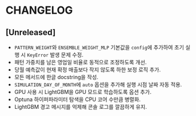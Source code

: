 # CHANGELOG

## [Unreleased]
- `PATTERN_WEIGHT`와 `ENSEMBLE_WEIGHT_MLP` 기본값을 `config`에 추가하여 초기 실행 시 `KeyError` 발생 문제 수정.
- 패턴 가중치를 남은 영업일 비율로 동적으로 조정하도록 개선.
- 당월 예측값이 현재 확정 매출보다 작지 않도록 하한 보정 로직 추가.
- 모든 메서드에 한글 docstring을 작성.
- `SIMULATION_DAY_OF_MONTH`에 `auto` 옵션을 추가해 실행 시점 날짜 자동 적용.
- GPU 사용 시 LightGBM을 GPU 모드로 학습하도록 옵션 추가.
- Optuna 하이퍼파라미터 탐색을 CPU 코어 수만큼 병렬화.
- LightGBM 경고 메시지를 억제해 콘솔 로그를 깔끔하게 유지.
